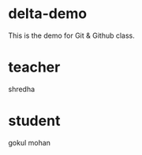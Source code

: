 # delta-demo
This is the demo for Git &amp; Github class.

# teacher
shredha

# student
gokul mohan
